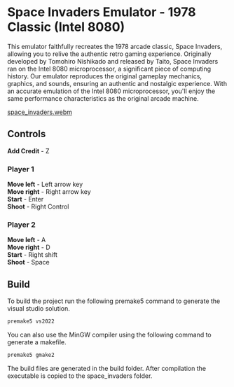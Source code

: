 # Space Invaders Emulator - 1978 Classic (Intel 8080)
This emulator faithfully recreates the 1978 arcade classic, Space Invaders, allowing you to relive the authentic retro gaming experience. Originally developed by Tomohiro Nishikado and released by Taito, Space Invaders ran on the Intel 8080 microprocessor, a significant piece of computing history. Our emulator reproduces the original gameplay mechanics, graphics, and sounds, ensuring an authentic and nostalgic experience. With an accurate emulation of the Intel 8080 microprocessor, you'll enjoy the same performance characteristics as the original arcade machine.


[space_invaders.webm](https://github.com/lRichyl/space_invaders/assets/66743720/e66039f8-3833-4745-b502-170416ba4025)


## Controls
**Add Credit** - Z
### Player 1
**Move left**  - Left arrow key  
**Move right** - Right arrow key  
**Start**      - Enter  
**Shoot**      - Right Control  

### Player 2
**Move left**  - A  
**Move right** - D  
**Start**      - Right shift  
**Shoot**      - Space  

## Build
To build the project run the following premake5 command to generate the visual studio solution.
```Bash
premake5 vs2022
```
You can also use the MinGW compiler using the following command to generate a makefile.
```Bash
premake5 gmake2
```
The build files are generated in the build folder.
After compilation the executable is copied to the space_invaders folder.
